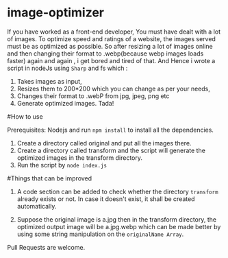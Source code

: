# image-optimizer
If you have worked as a front-end developer, You must have dealt with a lot of images.
To optimize speed and ratings of a website, the images served must be as optimized as possible. 
So after resizing a lot of images online and then changing their format to .webp(because webp images loads faster) again and again , i get bored and tired of that.
And Hence i wrote a script in nodeJs using `Sharp` and fs which :

1. Takes images as input,
2. Resizes them to 200*200 which you can change as per your needs,
3. Changes their format to .webP from jpg, jpeg, png etc
4. Generate optimized images. Tada!

#How to use

Prerequisites: Nodejs and run `npm install` to install all the dependencies.

1. Create a directory called original and put all the images there.
2. Create a directory called transform and the script will generate the optimized images in the transform directory.
3. Run the script by `node index.js`

#Things that can be improved
1. A code section can be added to check whether the directory `transform` already exists or not. In case it doesn't exist, 
it shall be created automatically.

2. Suppose the original image is a.jpg then in the transform directory, the optimized output image will be a.jpg.webp which 
can be made better by using some string manipulation on the `originalName Array`.

Pull Requests are welcome.
